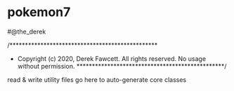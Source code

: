 # pokemon7

#@the_derek


/************************************************
 * Copyright (c) 2020, Derek Fawcett. All rights reserved. No usage without permission.
 ************************************************/


read & write utility files go here to auto-generate core classes
